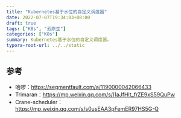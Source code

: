 ```yaml
---
title: "Kubernetes基于水位的自定义调度器"
date: 2022-07-07T19:34:03+08:00
draft: true
tags: ["K8s", "云原生"]
categories: ["K8s"]
summary: Kubernetes基于水位的自定义调度器。
typora-root-url: ../../static
---
```


## 参考

- 哈啰：https://segmentfault.com/a/1190000042066433
- Trimaran：https://mp.weixin.qq.com/s/I1aJfHIt_frZE9xS59QuPw
- Crane-scheduler：https://mp.weixin.qq.com/s/s0usEAA3pFemER97HS5G-Q